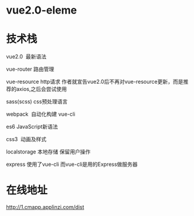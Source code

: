 # vue2.0-eleme



# 技术栈 #

vue2.0  最新语法

vue-router 路由管理

vue-resource http请求 作者就宣告vue2.0后不再对vue-resource更新，而是推荐的axios,之后会尝试使用

sass(scss) css预处理语言

webpack  自动化构建 vue-cli

es6 JavaScript新语法

css3  动画及样式

localstorage 本地存储 保留用户操作

express 使用了vue-cli 而vue-cli是用的Express做服务器

# 在线地址

http://1.cmapp.applinzi.com/dist
